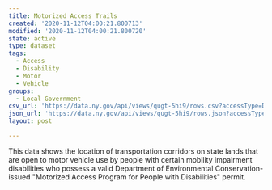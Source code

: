 ```yaml
---
title: Motorized Access Trails
created: '2020-11-12T04:00:21.800713'
modified: '2020-11-12T04:00:21.800720'
state: active
type: dataset
tags:
  - Access
  - Disability
  - Motor
  - Vehicle
groups:
  - Local Government
csv_url: 'https://data.ny.gov/api/views/qugt-5hi9/rows.csv?accessType=DOWNLOAD'
json_url: 'https://data.ny.gov/api/views/qugt-5hi9/rows.json?accessType=DOWNLOAD'
layout: post

---
```

This data shows the location of transportation corridors on state lands that are open to motor vehicle use by people with certain mobility impairment disabilities who possess a valid Department of Environmental Conservation-issued "Motorized Access Program for People with Disabilities" permit.
